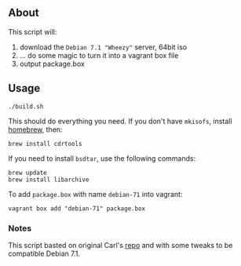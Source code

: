 ## About

This script will:

 1. download the `Debian 7.1 "Wheezy"` server, 64bit iso
 2. ... do some magic to turn it into a vagrant box file
 3. output package.box

## Usage

    ./build.sh

This should do everything you need. If you don't have
`mkisofs`, install [homebrew](http://mxcl.github.com/homebrew/), then:

    brew install cdrtools

If you need to install `bsdtar`, use the following commands:

    brew update
    brew install libarchive

To add `package.box` with name `debian-71` into vagrant:

    vagrant box add "debian-71" package.box

### Notes

This script basted on original Carl's [repo](https://github.com/cal/vagrant-ubuntu-precise-64) and with some tweaks to be compatible Debian 7.1.
